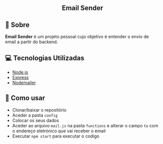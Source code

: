 <h2 align="center">
  <b>Email Sender</b>  
</h2>

## :bookmark: Sobre

<strong>Email Sender</strong> é um projeto pessoal cujo objetivo é entender o envio de email a partir do backend.

## :computer: Tecnologias Utilizadas

- [Node.js](https://nodejs.org/en/)
- [Express](https://www.npmjs.com/package/express)
- [Nodemailer](https://nodemailer.com/about/)

## :hammer: Como usar

- Clonar/baixar o repositório
- Aceder a pasta `config`
- Colocar os seus dados
- Aceder ao arquivo `mail.js` na pasta `functions` e alterar o campo `to` com o endereço eletrónico que vai receber o email
- Executar `npm start` para executar o codigo
